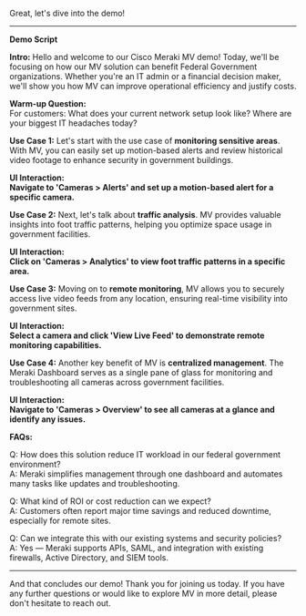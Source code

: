 Great, let's dive into the demo!

---

**Demo Script**

**Intro:**
Hello and welcome to our Cisco Meraki MV demo! Today, we'll be focusing on how our MV solution can benefit Federal Government organizations. Whether you're an IT admin or a financial decision maker, we'll show you how MV can improve operational efficiency and justify costs. 

**Warm-up Question:**  
For customers: What does your current network setup look like? Where are your biggest IT headaches today?

**Use Case 1:**
Let's start with the use case of **monitoring sensitive areas**. With MV, you can easily set up motion-based alerts and review historical video footage to enhance security in government buildings.

**UI Interaction:**  
**Navigate to 'Cameras > Alerts' and set up a motion-based alert for a specific camera.**

**Use Case 2:**
Next, let's talk about **traffic analysis**. MV provides valuable insights into foot traffic patterns, helping you optimize space usage in government facilities.

**UI Interaction:**  
**Click on 'Cameras > Analytics' to view foot traffic patterns in a specific area.**

**Use Case 3:**
Moving on to **remote monitoring**, MV allows you to securely access live video feeds from any location, ensuring real-time visibility into government sites.

**UI Interaction:**  
**Select a camera and click 'View Live Feed' to demonstrate remote monitoring capabilities.**

**Use Case 4:**
Another key benefit of MV is **centralized management**. The Meraki Dashboard serves as a single pane of glass for monitoring and troubleshooting all cameras across government facilities.

**UI Interaction:**  
**Navigate to 'Cameras > Overview' to see all cameras at a glance and identify any issues.**

**FAQs:**

Q: How does this solution reduce IT workload in our federal government environment?  
A: Meraki simplifies management through one dashboard and automates many tasks like updates and troubleshooting.

Q: What kind of ROI or cost reduction can we expect?  
A: Customers often report major time savings and reduced downtime, especially for remote sites.

Q: Can we integrate this with our existing systems and security policies?  
A: Yes — Meraki supports APIs, SAML, and integration with existing firewalls, Active Directory, and SIEM tools.

---

And that concludes our demo! Thank you for joining us today. If you have any further questions or would like to explore MV in more detail, please don't hesitate to reach out.